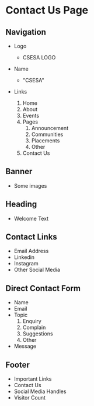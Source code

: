 # Contact Us Page

## Navigation

- Logo
  - CSESA LOGO
- Name

  - "CSESA"

- Links
  1.  Home
  1.  About
  1.  Events
  1.  Pages
      1. Announcement
      1. Communities
      1. Placements
      1. Other
  1.  Contact Us

## Banner

- Some images

## Heading

- Welcome Text

## Contact Links

- Email Address
- Linkedin
- Instagram
- Other Social Media

## Direct Contact Form

- Name
- Email
- Topic
  1. Enquiry
  1. Complain
  1. Suggestions
  1. Other
- Message

## Footer

- Important Links
- Contact Us
- Social Media Handles
- Visitor Count
